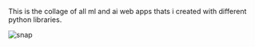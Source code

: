 This is the collage of all ml and ai web apps thats i created with different python  libraries.

![snap](https://github.com/user-attachments/assets/437d2457-068c-49c9-9ed7-4808264a8b34)
